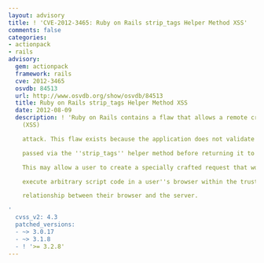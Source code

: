 ```yaml
---
layout: advisory
title: ! 'CVE-2012-3465: Ruby on Rails strip_tags Helper Method XSS'
comments: false
categories:
- actionpack
- rails
advisory:
  gem: actionpack
  framework: rails
  cve: 2012-3465
  osvdb: 84513
  url: http://www.osvdb.org/show/osvdb/84513
  title: Ruby on Rails strip_tags Helper Method XSS
  date: 2012-08-09
  description: ! 'Ruby on Rails contains a flaw that allows a remote cross-site scripting
    (XSS)

    attack. This flaw exists because the application does not validate input

    passed via the ''strip_tags'' helper method before returning it to the user.

    This may allow a user to create a specially crafted request that would

    execute arbitrary script code in a user''s browser within the trust

    relationship between their browser and the server.

'
  cvss_v2: 4.3
  patched_versions:
  - ~> 3.0.17
  - ~> 3.1.8
  - ! '>= 3.2.8'
---
```

